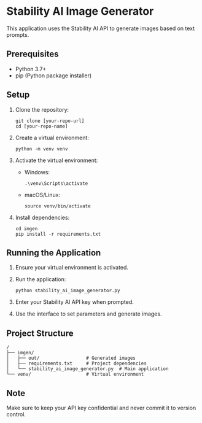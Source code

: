 # Stability AI Image Generator

This application uses the Stability AI API to generate images based on text prompts.

## Prerequisites

- Python 3.7+
- pip (Python package installer)

## Setup

1. Clone the repository:
   ```
   git clone [your-repo-url]
   cd [your-repo-name]
   ```

2. Create a virtual environment:
   ```
   python -m venv venv
   ```

3. Activate the virtual environment:
   - Windows:
     ```
     .\venv\Scripts\activate
     ```
   - macOS/Linux:
     ```
     source venv/bin/activate
     ```

4. Install dependencies:
   ```
   cd imgen
   pip install -r requirements.txt
   ```

## Running the Application

1. Ensure your virtual environment is activated.

2. Run the application:
   ```
   python stability_ai_image_generator.py
   ```

3. Enter your Stability AI API key when prompted.

4. Use the interface to set parameters and generate images.

## Project Structure

```
/
├── imgen/
│   ├── out/                 # Generated images
│   ├── requirements.txt     # Project dependencies
│   └── stability_ai_image_generator.py  # Main application
└── venv/                    # Virtual environment
```

## Note

Make sure to keep your API key confidential and never commit it to version control.
